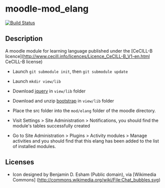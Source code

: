 moodle-mod_elang
================

[![Build Status](https://travis-ci.org/chdemko/moodle-mod_elang.png?branch=master)](https://travis-ci.org/chdemko/moodle-mod_elang)

Description
-----------
A moodle module for learning language published under the [CeCILL-B licence](http://www.cecill.info/licences/Licence_CeCILL-B_V1-en.html CeCILL-B license)

* Launch `git submodule init`, then `git submodule update`

* Launch `mkdir view/lib`

* Download [jquery](code.jquery.com/jquery.js) in `view/lib` folder

* Download and unzip [bootstrap](http://twitter.github.io/bootstrap/assets/bootstrap.zip) in `view/lib` folder

* Place the src folder into the `mod/elang` folder of the moodle directory.

* Visit Settings > Site Administration > Notifications, you should find the module's tables successfully created

* Go to Site Administration > Plugins > Activity modules > Manage activities
  and you should find that this elang has been added to the list of
  installed modules.

Licenses
--------

* Icon designed by Benjamin D. Esham (Public domain), via [Wikimedia Commons] (http://commons.wikimedia.org/wiki/File:Chat_bubbles.svg)
